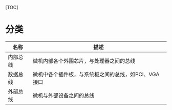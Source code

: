 [TOC]

# 分类
| 名称     | 描述 |
| -------- | ---- |
| 内部总线 |微机内部各个外围芯片，与处理器之间的总线      |
| 数据总线 |微机中各个插件板，与系统板之间的总线，如PCI、VGA接口      |
| 外部总线 |微机与外部设备之间的总线      |

